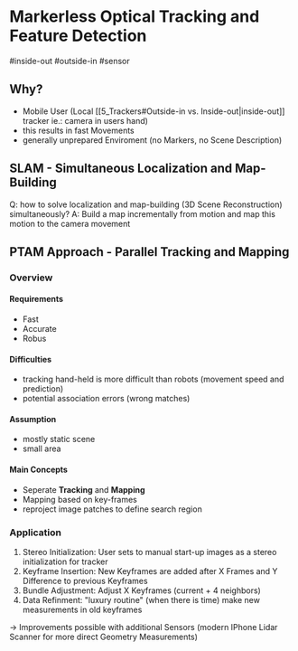 # Markerless Optical Tracking and Feature Detection

#inside-out #outside-in #sensor
## Why?

- Mobile User (Local [[5_Trackers#Outside-in vs. Inside-out|inside-out]] tracker ie.: camera in users hand)
- this results in fast Movements
- generally unprepared Enviroment (no Markers, no Scene Description)
## SLAM - Simultaneous Localization and Map-Building

Q: how to solve localization and map-building (3D Scene Reconstruction) simultaneously?
A: Build a map incrementally from motion and map this motion to the camera movement

## PTAM Approach - Parallel Tracking and Mapping

### Overview
#### Requirements
- Fast
- Accurate
- Robus
#### Difficulties
- tracking hand-held is more difficult than robots (movement speed and prediction)
- potential association errors (wrong matches)
#### Assumption
- mostly static scene
- small area
#### Main Concepts
- Seperate **Tracking** and **Mapping**
- Mapping based on key-frames
- reproject image patches to define search region

### Application
1. Stereo Initialization: User sets to manual start-up images as a stereo initialization for tracker
2. Keyframe Insertion: New Keyframes are added after X Frames and Y Difference to previous Keyframes
3. Bundle Adjustment: Adjust X Keyframes (current + 4 neighbors)
4. Data Refinment: "luxury routine" (when there is time) make new measurements in old keyframes

→ Improvements possible with additional Sensors (modern IPhone Lidar Scanner for more direct Geometry Measurements)


